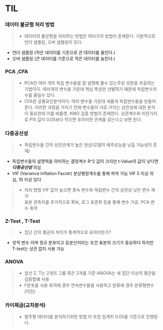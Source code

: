 # TIL


### 데이터 불균형 처리 방법
> - 데이터의 불균형을 처리하는 방법은 여러가지 방법이 존재한다. 기본적으로 언더 샘플링, 오버 샘플링이 있다.
- 언더 샘플링 (적은 데이터를 기준으로 큰 데이터를 줄인다.)
- 오버 샘플링 (큰 데이터를 기준으로 작은 데이터를 늘린다.)

### PCA ,CFA
> - PCA란 여러 개의 독립 변수들을 잘 설명해 줄수 있는주된 성분을 추출하는 기법이다. 여러개의 변수들 가운데 핵심 특성만 선별하기 떄문에 독립변수의 수를 줄일수 있다.
> - CFA란 공통요인분석이다. 여러 변수들 가운데 새롭게 독립변수들을 만들어준다.
이러한 과정을 거치기 전에 변수들이 서로 가지는 상관성에 대한 분석이 필요한데 이를 
바틀렛, KMO 검증 방법이 존재한다. 상관계수와 마찬가지로 P의 값이 0.05보다 작으면 유의미한 관계를 갖는다고 보면 된다.

### 다중공선성
> - 독립변수들 간의 상관관계가 높은 현상(모델의 예측성능을 낮출 가능성이 존재)
- 독립변수들의 설명력을 의미하는 결정계수 R^2 값이 크지만 t-Value의 값이 낮다면 ***다중공선성*** 의심
- VIF (Variance Inflation Facotr) 분상팽창계수를 통해 파악 가능 VIF 5 이상 의심, 10 이상 있다

> - 처리 방법 VIF 값이 높으면 종속 변수와 독립변수 간의 상관성 낮은 변수 제거   
표본 관측치를 추가적으로 확보, 로그 표준화 등을 통해 변수 가공, PCA 변수 축약
### Z-Test , T-Test
> - 집단 간의 평균의 차이가 통계적으로 유의미한가?
- 양적 변수 이며 정규 분포이고 등분산이라는 조건 표본의 크기가 중요하다 하지만 T-test는 상관 없이 사용 가능

### ANOVA
> - 앞선 Z, T는 2개의 그룹 혹은 2개를 기준 ANOVA는 세 집단 이상의 평균을 검증할떄 사용
> - F분포를 사용 회귀에 경우 연속변수들을 사용하고 분류에 경우 분류형변수(이진)


### 카이제곱(교차분석)
> - 범주형 데이터를 분석하기위한 방법 이 또한 임계치 0.05를 기준으로 진행된다.